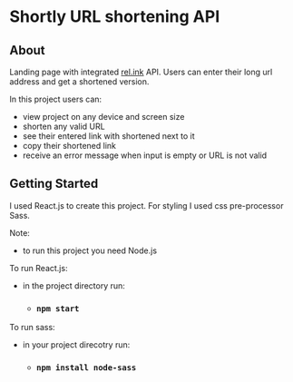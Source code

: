 # Shortly URL shortening API

## About

Landing page with integrated [rel.ink](https://rel.ink) API. Users can enter their long url address and get a shortened version.

In this project users can:
- view project on any device and screen size
- shorten any valid URL
- see their entered link with shortened next to it 
- copy their shortened link
- receive an error message when input is empty or URL is not valid

## Getting Started

I used React.js to create this project. For styling I used css pre-processor Sass.

Note:
- to run this project you need Node.js

To run React.js:
- in the project directory run:
    - ### `npm start`

To run sass:
- in your project direcotry run:
    - ### `npm install node-sass`